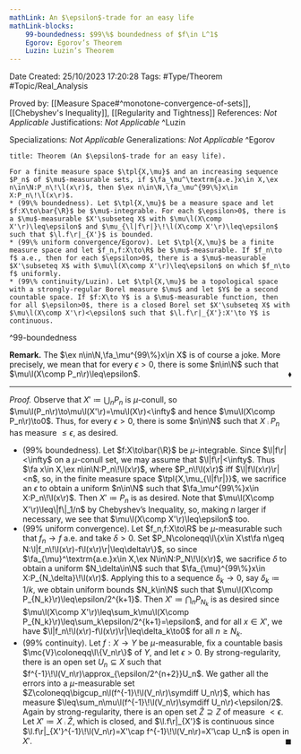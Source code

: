 ```yaml
---
mathLink: An $\epsilon$-trade for an easy life
mathLink-blocks:
    99-boundedness: $99\%$ boundedness of $f\in L^1$
    Egorov: Egorov’s Theorem
    Luzin: Luzin’s Theorem
---
```


<div class="topSpace"></div>

Date Created: 25/10/2023 17:20:28
Tags: #Type/Theorem #Topic/Real_Analysis

Proved by: [[Measure Space#^monotone-convergence-of-sets]], [[Chebyshev's Inequality]], [[Regularity and Tightness]]
References: <i>Not Applicable</i>
Justifications: <i>Not Applicable</i>
^Luzin

Specializations: <i>Not Applicable</i>
Generalizations: <i>Not Applicable</i>
^Egorov

``` ad-Theorem
title: Theorem (An $\epsilon$-trade for an easy life).

For a finite measure space $\tpl{X,\mu}$ and an increasing sequence $P_n$ of $\mu$-measurable sets, if $\fa_\mu^\textrm{a.e.}x\in X,\ex n\in\N:P_n\!\l(x\r)$, then $\ex n\in\N,\fa_\mu^{99\%}x\in X:P_n\!\l(x\r)$.
* (99\% boundedness). Let $\tpl{X,\mu}$ be a measure space and let $f:X\to\bar{\R}$ be $\mu$-integrable. For each $\epsilon>0$, there is a $\mu$-measurable $X'\subseteq X$ with $\mu\l(X\comp X'\r)\leq\epsilon$ and $\mu_{\l|f\r|}\!\l(X\comp X'\r)\leq\epsilon$ such that $\l.f\r|_{X'}$ is bounded.
* (99\% uniform convergence/Egorov). Let $\tpl{X,\mu}$ be a finite measure space and let $f_n,f:X\to\R$ be $\mu$-measurable. If $f_n\to f$ a.e., then for each $\epsilon>0$, there is a $\mu$-measurable $X'\subseteq X$ with $\mu\l(X\comp X'\r)\leq\epsilon$ on which $f_n\to f$ uniformly.
* (99\% continuity/Luzin). Let $\tpl{X,\mu}$ be a topological space with a strongly-regular Borel measure $\mu$ and let $Y$ be a second countable space. If $f:X\to Y$ is a $\mu$-measurable function, then for all $\epsilon>0$, there is a closed Borel set $X'\subseteq X$ with $\mu\l(X\comp X'\r)<\epsilon$ such that $\l.f\r|_{X'}:X'\to Y$ is continuous.

```
^99-boundedness

<b>Remark.</b> The $\ex n\in\N,\fa_\mu^{99\%}x\in X$ is of course a joke. More precisely, we mean that for every $\epsilon>0$, there is some $n\in\N$ such that $\mu\l(X\comp P_n\r)\leq\epsilon$.<span style="float:right;">$\blacklozenge$</span>

---

<i>Proof.</i> Observe that $X'\coloneqq\bigcup_nP_n$ is $\mu$-conull, so $\mu\l(P_n\r)\to\mu\l(X'\r)=\mu\l(X\r)<\infty$ and hence $\mu\l(X\comp P_n\r)\to0$. Thus, for every $\epsilon>0$, there is some $n\in\N$ such that $X\comp P_n$ has measure $\leq\epsilon$, as desired.
* (99\% boundedness). Let $f:X\to\bar{\R}$ be $\mu$-integrable. Since $\l|f\r|<\infty$ on a $\mu$-conull set, we may assume that $\l|f\r|<\infty$. Thus $\fa x\in X,\ex n\in\N:P_n\!\l(x\r)$, where $P_n\!\l(x\r)$ iff $\l|f\l(x\r)\r|<n$, so, in the finite measure space $\tpl{X,\mu_{\l|f\r|}}$, we sacrifice an $\epsilon$ to obtain a uniform $n\in\N$ such that $\fa_\mu^{99\%}x\in X:P_n\!\l(x\r)$. Then $X'\coloneqq P_n$ is as desired. Note that $\mu\l(X\comp X'\r)\leq\|f\|_1/n$ by Chebyshev’s Inequality, so, making $n$ larger if necessary, we see that $\mu\l(X\comp X'\r)\leq\epsilon$ too.
* (99\% uniform convergence). Let $f_n,f:X\to\R$ be $\mu$-measurable such that $f_n\to f$ a.e. and take $\delta>0$. Set $P_N\coloneqq\l\{x\in X\st\fa n\geq N:\l|f_n\!\l(x\r)-f\l(x\r)\r|\leq\delta\r\}$, so since $\fa_{\mu}^\textrm{a.e.}x\in X,\ex N\in\N:P_N\!\l(x\r)$, we sacrifice $\delta$ to obtain a uniform $N_\delta\in\N$ such that $\fa_{\mu}^{99\%}x\in X:P_{N_\delta}\!\l(x\r)$. Applying this to a sequence $\delta_k\to0$, say $\delta_k\coloneqq1/k$, we obtain uniform bounds $N_k\in\N$ such that $\mu\l(X\comp P_{N_k}\r)\leq\epsilon/2^{k+1}$. Then $X'\coloneqq\bigcap_nP_{N_k}$ is as desired since $\mu\l(X\comp X'\r)\leq\sum_k\mu\l(X\comp P_{N_k}\r)\leq\sum_k\epsilon/2^{k+1}=\epsilon$, and for all $x\in X'$, we have $\l|f_n\!\l(x\r)-f\l(x\r)\r|\leq\delta_k\to0$ for all $n\geq N_k$.
* (99\% continuity). Let $f:X\to Y$ be $\mu$-measurable, fix a countable basis $\mc{V}\coloneqq\l\{V_n\r\}$ of $Y$, and let $\epsilon>0$. By strong-regularity, there is an open set $U_n\subseteq X$ such that $f^{-1}\!\l(V_n\r)\approx_{\epsilon/2^{n+2}}U_n$. We gather all the errors into a $\mu$-measurable set $Z\coloneqq\bigcup_n\l(f^{-1}\!\l(V_n\r)\symdiff U_n\r)$, which has measure $\leq\sum_n\mu\l(f^{-1}\!\l(V_n\r)\symdiff U_n\r)<\epsilon/2$. Again by strong-regularity, there is an open set $\hat{Z}\supseteq Z$ of measure $<\epsilon$. Let $X'\coloneqq X\comp\hat{Z}$, which is closed, and $\l.f\r|_{X'}$ is continuous since $\l.f\r|_{X'}^{-1}\!\l(V_n\r)=X'\cap f^{-1}\!\l(V_n\r)=X'\cap U_n$ is open in $X'$.<span style="float:right;">$\blacksquare$</span>
